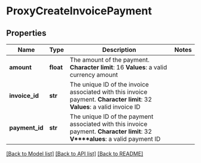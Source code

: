 # ProxyCreateInvoicePayment

## Properties
Name | Type | Description | Notes
------------ | ------------- | ------------- | -------------
**amount** | **float** |  The amount of the payment. **Character limit**: 16 **Values**: a valid currency amount  | 
**invoice_id** | **str** |  The unique ID of the invoice associated with this invoice payment. **Character limit**: 32 **Values**: a valid invoice ID  | 
**payment_id** | **str** |  The unique ID of the payment associated with this invoice payment. **Character limit**: 32 **V****alues**: a valid payment ID  | 

[[Back to Model list]](../README.md#documentation-for-models) [[Back to API list]](../README.md#documentation-for-api-endpoints) [[Back to README]](../README.md)


